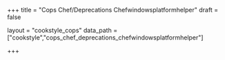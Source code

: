 +++
title = "Cops Chef/Deprecations Chefwindowsplatformhelper"
draft = false

layout = "cookstyle_cops"
data_path = ["cookstyle","cops_chef_deprecations_chefwindowsplatformhelper"]

+++

<!-- The content of this page is automatically generated from the
cops_chef_deprecations_chefwindowsplatformhelper.yml file in github.com/chef/cookstyle/docs-chef-io/data/cookstyle. -->
